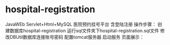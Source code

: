 # hospital-registration
JavaWEb Servlet+Html+MySQL 医院预约挂号平台 含登陆注册
操作步骤：
创建数据库hospital-registration 运行sql文件夹下hospital-registration.sql文件
修改DBUtil数据库连接账号密码
配置tomcat服务器
启动服务
页面展示：
